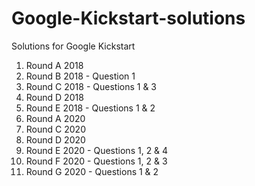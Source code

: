 # Google-Kickstart-solutions

Solutions for Google Kickstart

1. Round A 2018
2. Round B 2018 - Question 1
3. Round C 2018 - Questions 1 & 3
4. Round D 2018
5. Round E 2018 - Questions 1 & 2
6. Round A 2020
7. Round C 2020
8. Round D 2020
9. Round E 2020 - Questions 1, 2 & 4
10. Round F 2020 - Questions 1, 2 & 3
11. Round G 2020 - Questions 1 & 2
